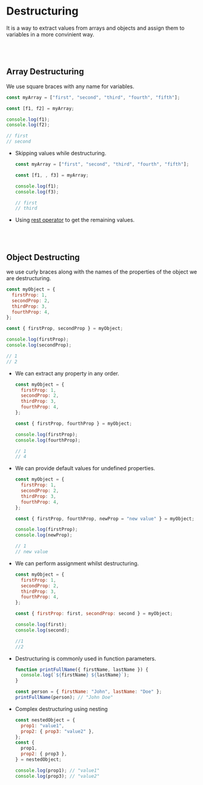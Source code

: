 # Destructuring

It is a way to extract values from arrays and objects and assign them to variables in a more convinient way.

<br>
<br>

## Array Destructuring

We use square braces with any name for variables.

```js
const myArray = ["first", "second", "third", "fourth", "fifth"];

const [f1, f2] = myArray;

console.log(f1);
console.log(f2);

// first
// second
```

- Skipping values while destructuring.

  ```js
  const myArray = ["first", "second", "third", "fourth", "fifth"];

  const [f1, , f3] = myArray;

  console.log(f1);
  console.log(f3);

  // first
  // third
  ```

- Using [rest operator](rest-spread-operator.md#rest-operator-in-destructuring) to get the remaining values.

<br>
<br>

## Object Destructing

we use curly braces along with the names of the properties of the object we are destructuring.

```js
const myObject = {
  firstProp: 1,
  secondProp: 2,
  thirdProp: 3,
  fourthProp: 4,
};

const { firstProp, secondProp } = myObject;

console.log(firstProp);
console.log(secondProp);

// 1
// 2
```

- We can extract any property in any order.

  ```js
  const myObject = {
    firstProp: 1,
    secondProp: 2,
    thirdProp: 3,
    fourthProp: 4,
  };

  const { firstProp, fourthProp } = myObject;

  console.log(firstProp);
  console.log(fourthProp);

  // 1
  // 4
  ```

- We can provide default values for undefined properties.

  ```js
  const myObject = {
    firstProp: 1,
    secondProp: 2,
    thirdProp: 3,
    fourthProp: 4,
  };

  const { firstProp, fourthProp, newProp = "new value" } = myObject;

  console.log(firstProp);
  console.log(newProp);

  // 1
  // new value
  ```

- We can perform assignment whilst destructuring.

  ```js
  const myObject = {
    firstProp: 1,
    secondProp: 2,
    thirdProp: 3,
    fourthProp: 4,
  };

  const { firstProp: first, secondProp: second } = myObject;

  console.log(first);
  console.log(second);

  //1
  //2
  ```

- Destructuring is commonly used in function parameters.

  ```js
  function printFullName({ firstName, lastName }) {
    console.log(`${firstName} ${lastName}`);
  }

  const person = { firstName: "John", lastName: "Doe" };
  printFullName(person); // "John Doe"
  ```

- Complex destructuring using nesting

  ```js
  const nestedObject = {
    prop1: "value1",
    prop2: { prop3: "value2" },
  };
  const {
    prop1,
    prop2: { prop3 },
  } = nestedObject;

  console.log(prop1); // "value1"
  console.log(prop3); // "value2"
  ```
